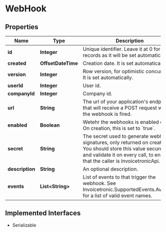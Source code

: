 

# WebHook


## Properties

| Name | Type | Description | Notes |
|------------ | ------------- | ------------- | -------------|
|**id** | **Integer** | Unique identifier. Leave it at 0 for new records as it will be set automatically. |  [optional] |
|**created** | **OffsetDateTime** | Creation date. It is set automatically. |  [optional] |
|**version** | **Integer** | Row version, for optimistic concurrency. It is set automatically. |  [optional] |
|**userId** | **Integer** | User id. |  [optional] |
|**companyId** | **Integer** | Company id. |  [optional] |
|**url** | **String** | The url of your application&#39;s endpoint that will receive a POST request when the webhook is fired. |  [optional] |
|**enabled** | **Boolean** | Wetehr the webhooks is enabled or not. On creation, this is set to &#x60;true&#x60;. |  [optional] |
|**secret** | **String** | The secret used to generate webhook signatures, only returned on creation. You should store this value securely and validate it on every call, to ensure that the caller is InvoicetronicApi. |  [optional] |
|**description** | **String** | An optional description. |  [optional] |
|**events** | **List&lt;String&gt;** | List of events to that trigger the webhook.  See Invoicetronic.SupportedEvents.Available for a list of valid event names. |  [optional] |


## Implemented Interfaces

* Serializable


